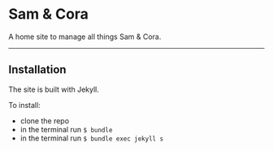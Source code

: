 # Sam & Cora

A home site to manage all things Sam & Cora.

---
## Installation

The site is built with Jekyll.

To install:
- clone the repo
- in the terminal run `$ bundle`
- in the terminal run `$ bundle exec jekyll s`
